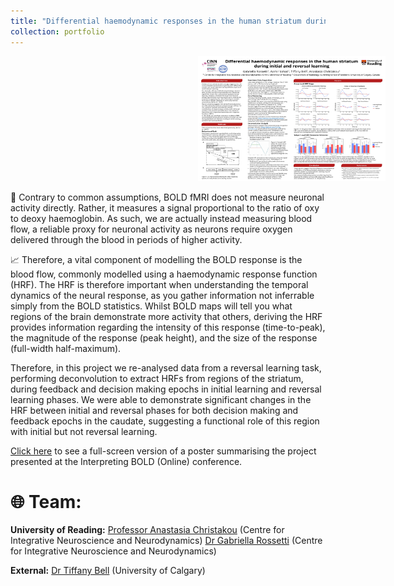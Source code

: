 ```yaml
---
title: "Differential haemodynamic responses in the human striatum during initial and reversal learning"
collection: portfolio
---
```


<img src='/images/deconv_poster.jpg' alt='Deconvolution poster' width='300' height='200' style='margin-left: 300px;'>

🧠 Contrary to common assumptions, BOLD fMRI does not measure neuronal activity directly. Rather, it measures a signal proportional to the ratio of oxy to deoxy haemoglobin. As such, we are actually instead measuring blood flow, a reliable proxy for neuronal activity as neurons require oxygen delivered through the blood in periods of higher activity. 

📈 Therefore, a vital component of modelling the BOLD response is the blood flow, commonly modelled using a haemodynamic response function (HRF). The HRF is therefore important when understanding the temporal dynamics of the neural response, as you gather information not inferrable simply from the BOLD statistics. Whilst BOLD maps will tell you what regions of the brain demonstrate more activity that others, deriving the HRF provides information regarding the intensity of this response (time-to-peak), the magnitude of the response (peak height), and the size of the response (full-width half-maximum). 

Therefore, in this project we re-analysed data from a reversal learning task, performing deconvolution to extract HRFs from regions of the striatum, during feedback and decision making epochs in initial learning and reversal learning phases. We were able to demonstrate significant changes in the HRF between initial and reversal phases for both decision making and feedback epochs in the caudate, suggesting a functional role of this region with initial but not reversal learning.

[Click here](/images/deconv_poster.jpg) to see a full-screen version of a poster summarising the project presented at the Interpreting BOLD (Online) conference.

# 🌐 Team: 

**University of Reading:**
[Professor Anastasia Christakou](https://anastasia.christakou.org/) (Centre for Integrative Neuroscience and Neurodynamics)
[Dr Gabriella Rossetti](https://research.reading.ac.uk/cinn/gabs-rossetti/) (Centre for Integrative Neuroscience and Neurodynamics)

**External:**
[Dr Tiffany Bell](https://www.ucalgary.ca/node/339240) (University of Calgary)